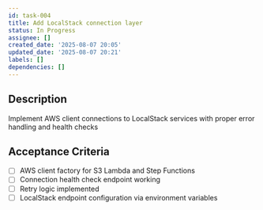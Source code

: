 ```yaml
---
id: task-004
title: Add LocalStack connection layer
status: In Progress
assignee: []
created_date: '2025-08-07 20:05'
updated_date: '2025-08-07 20:21'
labels: []
dependencies: []
---
```


## Description

Implement AWS client connections to LocalStack services with proper error handling and health checks

## Acceptance Criteria

- [ ] AWS client factory for S3 Lambda and Step Functions
- [ ] Connection health check endpoint working
- [ ] Retry logic implemented
- [ ] LocalStack endpoint configuration via environment variables
